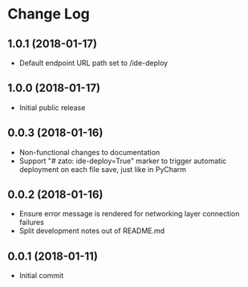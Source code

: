 # Change Log

## 1.0.1 (2018-01-17)

- Default endpoint URL path set to /ide-deploy

## 1.0.0 (2018-01-17)

- Initial public release

## 0.0.3 (2018-01-16)

- Non-functional changes to documentation
- Support "# zato: ide-deploy=True" marker to trigger automatic deployment on each file save, just like in PyCharm

## 0.0.2 (2018-01-16)

- Ensure error message is rendered for networking layer connection failures
- Split development notes out of README.md


## 0.0.1 (2018-01-11)

- Initial commit
